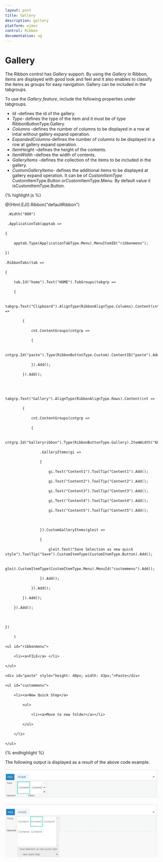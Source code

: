 ```yaml
---
layout: post
title: Gallery
description: gallery
platform: ejmvc
control: Ribbon
documentation: ug
---
```


# Gallery

The Ribbon control has _Gallery_ support. By using the _Gallery_ in Ribbon, items are displayed with good look and feel and it also enables to classify the items as groups for easy navigation. Gallery can be included in the tabgroups.

To use the _Gallery feature_, include the following properties under tabgroups.

* _Id_ –defines the id of the gallery.
* _Type_- defines the type of the item and it must be of type RibbonButtonType.Gallery.
* _Columns_ –defines the number of columns to be displayed in a row at intial without gallery expand operation.
* _ExpandedColumns_-defines the number of columns to be displayed in a row at gallery expand operation.
* _ItemHeight_ –defines the height of the  contents.
* _ItemWidth_ –defines the width of contents.
* _GalleryItems_ –defines the collection of the items to be included in the gallery.
* _CustomGalleryItems_- defines the additional items to be  displayed at gallery expand operation. It can be of _CustomItemType_ CustomItemType.Button orCustomItemType.Menu. By default value it isCustomItemType.Button.



{% highlight js %}

@(Html.EJ().Ribbon("defaultRibbon")

     .Width("800")

     .ApplicationTab(apptab =>

    {

        apptab.Type(ApplicationTabType.Menu).MenuItemID("ribbonmenu");

    })

    .RibbonTabs(tab =>

    {

        tab.Id("home").Text("HOME").TabGroups(tabgrp =>

        {

            tabgrp.Text("Clipboard").AlignType(RibbonAlignType.Columns).Content(cnt =>

            {

                cnt.ContentGroups(cntgrp =>

                {

                    cntgrp.Id("paste").Type(RibbonButtonType.Custom).ContentID("paste").Add();

                }).Add();

            }).Add();



            tabgrp.Text("Gallery").AlignType(RibbonAlignType.Rows).Content(cnt =>

            {

                cnt.ContentGroups(cntgrp =>

                {

                    cntgrp.Id("Galleryribbon").Type(RibbonButtonType.Gallery).ItemWidth("68").ItemHeight("54").Columns(2).ExpandedColumns(3)

					.GalleryItems(gi =>

                    {

                        gi.Text("Content1").ToolTip("Content1").Add();

                        gi.Text("Content2").ToolTip("Content2").Add();

                        gi.Text("Content3").ToolTip("Content3").Add();

                        gi.Text("Content4").ToolTip("Content4").Add();

                        gi.Text("Content5").ToolTip("Content5").Add();



                    }).CustomGalleryItems(gleit =>

                    {

                        gleit.Text("Save Selection as new quick style").ToolTip("Save").CustomItemType(CustomItemType.Button).Add();

                                                       gleit.CustomItemType(CustomItemType.Menu).MenuId("custommenu").Add();

                    }).Add();

                }).Add();

            }).Add();

        }).Add();



    })

        )

    <ul id="ribbonmenu">

        <li><a>FILE</a> </li>

    </ul>

    <div id="paste" style="height: 40px; width: 43px;">Paste</div>

    <ul id="custommenu">

        <li><a>New Quick Step</a>

            <ul>

                <li><a>Move to new folder</a></li>

            </ul>

        </li>

    </ul>



{% endhighlight %}



The following output is displayed as a result of the above code example.

![](Gallery_images/Gallery_img1.png)



![](Gallery_images/Gallery_img2.png)



